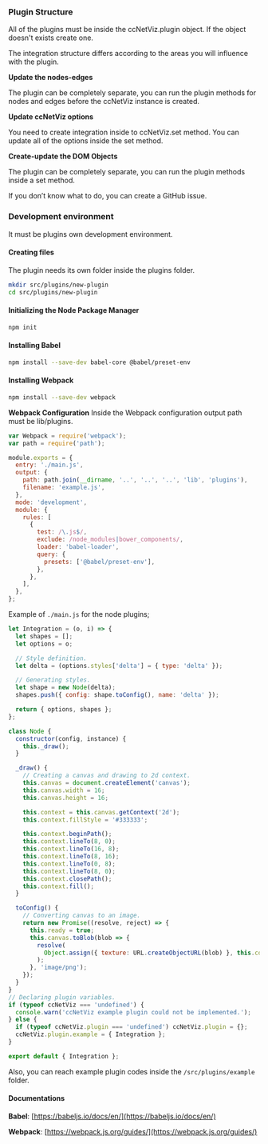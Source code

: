 ### Plugin Structure

All of the plugins must be inside the ccNetViz.plugin object. If the object doesn't exists create one.

The integration structure differs according to the areas you will influence with the plugin.

**Update the nodes-edges**

The plugin can be completely separate, you can run the plugin methods for nodes and edges before the ccNetViz instance is created.

**Update ccNetViz options**

You need to create integration inside to ccNetViz.set method. You can update all of the options inside the set method.

**Create-update the DOM Objects**

The plugin can be completely separate, you can run the plugin methods inside a set method.

If you don’t know what to do, you can create a GitHub issue.

### Development environment

It must be plugins own development environment.

#### Creating files

The plugin needs its own folder inside the plugins folder.

```bash
mkdir src/plugins/new-plugin
cd src/plugins/new-plugin
```

#### Initializing the Node Package Manager

```bash
npm init
```

#### Installing Babel

```bash
npm install --save-dev babel-core @babel/preset-env
```

#### Installing Webpack

```bash
npm install --save-dev webpack
```

**Webpack Configuration**
Inside the Webpack configuration output path must be lib/plugins.

```js
var Webpack = require('webpack');
var path = require('path');

module.exports = {
  entry: './main.js',
  output: {
    path: path.join(__dirname, '..', '..', '..', 'lib', 'plugins'),
    filename: 'example.js',
  },
  mode: 'development',
  module: {
    rules: [
      {
        test: /\.js$/,
        exclude: /node_modules|bower_components/,
        loader: 'babel-loader',
        query: {
          presets: ['@babel/preset-env'],
        },
      },
    ],
  },
};
```

Example of `./main.js` for the node plugins;

```js
let Integration = (o, i) => {
  let shapes = [];
  let options = o;

  // Style definition.
  let delta = (options.styles['delta'] = { type: 'delta' });

  // Generating styles.
  let shape = new Node(delta);
  shapes.push({ config: shape.toConfig(), name: 'delta' });

  return { options, shapes };
};

class Node {
  constructor(config, instance) {
    this._draw();
  }

  _draw() {
    // Creating a canvas and drawing to 2d context.
    this.canvas = document.createElement('canvas');
    this.canvas.width = 16;
    this.canvas.height = 16;

    this.context = this.canvas.getContext('2d');
    this.context.fillStyle = '#333333';

    this.context.beginPath();
    this.context.lineTo(8, 0);
    this.context.lineTo(16, 8);
    this.context.lineTo(8, 16);
    this.context.lineTo(0, 8);
    this.context.lineTo(8, 0);
    this.context.closePath();
    this.context.fill();
  }

  toConfig() {
    // Converting canvas to an image.
    return new Promise((resolve, reject) => {
      this.ready = true;
      this.canvas.toBlob(blob => {
        resolve(
          Object.assign({ texture: URL.createObjectURL(blob) }, this.config)
        );
      }, 'image/png');
    });
  }
}
// Declaring plugin variables.
if (typeof ccNetViz === 'undefined') {
  console.warn('ccNetViz example plugin could not be implemented.');
} else {
  if (typeof ccNetViz.plugin === 'undefined') ccNetViz.plugin = {};
  ccNetViz.plugin.example = { Integration };
}

export default { Integration };
```

Also, you can reach example plugin codes inside the `/src/plugins/example` folder.

#### Documentations

**Babel**: [https://babeljs.io/docs/en/](https://babeljs.io/docs/en/)

**Webpack**: [https://webpack.js.org/guides/](https://webpack.js.org/guides/)
